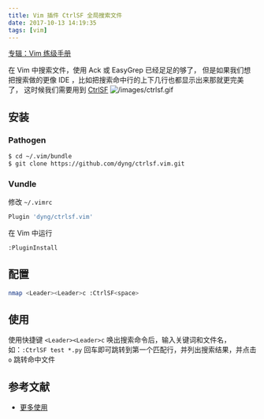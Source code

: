 ```yaml
---
title: Vim 插件 CtrlSF 全局搜索文件
date: 2017-10-13 14:19:35
tags: [vim]
---
```


[专辑：Vim 练级手册](/vim)

在 Vim 中搜索文件，使用 Ack 或 EasyGrep 已经足足的够了，
但是如果我们想把搜索做的更像 IDE ，比如把搜索命中行的上下几行也都显示出来那就更完美了，
这时候我们需要用到 [CtrlSF](https://github.com/dyng/ctrlsf.vim)
![/images/ctrlsf.gif](/images/ctrlsf.gif)
<!-- more -->

<!-- toc -->
## 安装
### Pathogen
```bash
$ cd ~/.vim/bundle
$ git clone https://github.com/dyng/ctrlsf.vim.git
```

### Vundle
修改 `~/.vimrc`
```bash
Plugin 'dyng/ctrlsf.vim'
```
在 Vim 中运行
```bash
:PluginInstall
```

## 配置
```bash
nmap <Leader><Leader>c :CtrlSF<space>
```

## 使用
使用快捷键 `<Leader><Leader>c` 唤出搜索命令后，输入关键词和文件名，
如：`:CtrlSF test *.py` 回车即可跳转到第一个匹配行，并列出搜索结果，并点击 `o` 跳转命中文件

## 参考文献
- [更多使用](https://github.com/dyng/ctrlsf.vim#key-maps)
